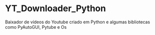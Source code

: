 # YT_Downloader_Python
Baixador de vídeos do Youtube criado em Python e algumas bibliotecas como PyAutoGUI, Pytube e Os

